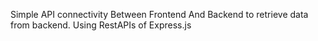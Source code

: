 Simple API connectivity Between Frontend And Backend to retrieve data from backend.
Using RestAPIs of Express.js
